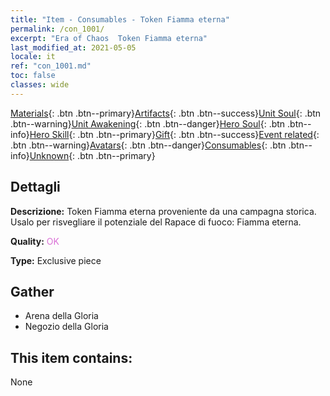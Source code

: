```yaml
---
title: "Item - Consumables - Token Fiamma eterna"
permalink: /con_1001/
excerpt: "Era of Chaos  Token Fiamma eterna"
last_modified_at: 2021-05-05
locale: it
ref: "con_1001.md"
toc: false
classes: wide
---
```

 [Materials](/ItemsIT/){: .btn .btn--primary}[Artifacts](/ItemsIT/Artifacts/){: .btn .btn--success}[Unit Soul](/ItemsIT/UnitSoul/){: .btn .btn--warning}[Unit Awakening](/ItemsIT/UnitAwakening/){: .btn .btn--danger}[Hero Soul](/ItemsIT/HeroSoul/){: .btn .btn--info}[Hero Skill](/ItemsIT/HeroSkill/){: .btn .btn--primary}[Gift](/ItemsIT/Gift/){: .btn .btn--success}[Event related](/ItemsIT/Events/){: .btn .btn--warning}[Avatars](/ItemsIT/Avatars/){: .btn .btn--danger}[Consumables](/ItemsIT/Consumables/){: .btn .btn--info}[Unknown](/ItemsIT/Unknown/){: .btn .btn--primary}

## Dettagli
 **Descrizione:** Token Fiamma eterna proveniente da una campagna storica. Usalo per risvegliare il potenziale del Rapace di fuoco: Fiamma eterna.

 **Quality:** <span style="color: #DA70D6">OK</span>

 **Type:** Exclusive piece

## Gather

*    Arena della Gloria 
*    Negozio della Gloria 

## This item contains:

  None

